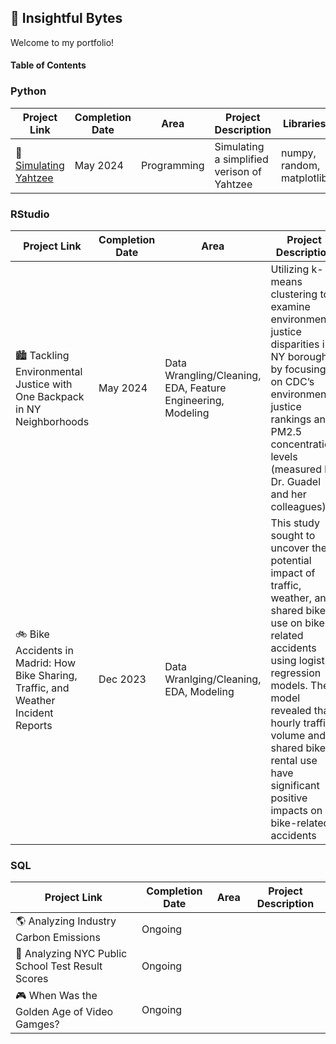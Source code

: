 ## :round_pushpin: Insightful Bytes
Welcome to my portfolio! 

#### Table of Contents

### Python
| Project Link | Completion Date | Area | Project Description | Libraries | 
| --- | --- | --- | --- | --- |
| :game_die: [Simulating Yahtzee](https://github.com/katiecolasonox/python-projects/tree/main/Simulating%20a%20Yahtzee%20Game) | May 2024 | Programming | Simulating a simplified verison of Yahtzee | numpy, random, matplotlib |  


### RStudio
| Project Link | Completion Date | Area | Project Description |
| --- | --- | --- | --- |
| :cityscape: Tackling Environmental Justice with One Backpack in NY Neighborhoods | May 2024 | Data Wrangling/Cleaning, EDA, Feature Engineering, Modeling | Utilizing k-means clustering to examine environmental justice disparities in NY boroughs by focusing on CDC’s environmental justice rankings and PM2.5 concentration levels (measured by Dr. Guadel and her colleagues) |
| :bike: Bike Accidents in Madrid: How Bike Sharing, Traffic, and Weather Incident Reports | Dec 2023 | Data Wranlging/Cleaning, EDA, Modeling | This study sought to uncover the potential impact of traffic, weather, and shared bike use on bike-related accidents using logistic regression models. The model revealed that hourly traffic volume and shared bike rental use have significant positive impacts on bike-related accidents |


### SQL
| Project Link | Completion Date | Area | Project Description |
| --- | --- | --- | --- |
| :earth_americas: Analyzing Industry Carbon Emissions | Ongoing | | |
| :school: Analyzing NYC Public School Test Result Scores | Ongoing | | | 
| :video_game: When Was the Golden Age of Video Gamges? | Ongoing | | | 




